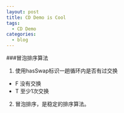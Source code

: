 ```yaml
---
layout: post
title: CD Demo is Cool
tags:
  - CD Demo
categories:
  - blog
---
```

###冒泡排序算法
1. 使用hasSwap标识一趟循环内是否有过交换 
- F 没有交换 
- T 至少1次交换
2. 冒泡排序，是稳定的排序算法。